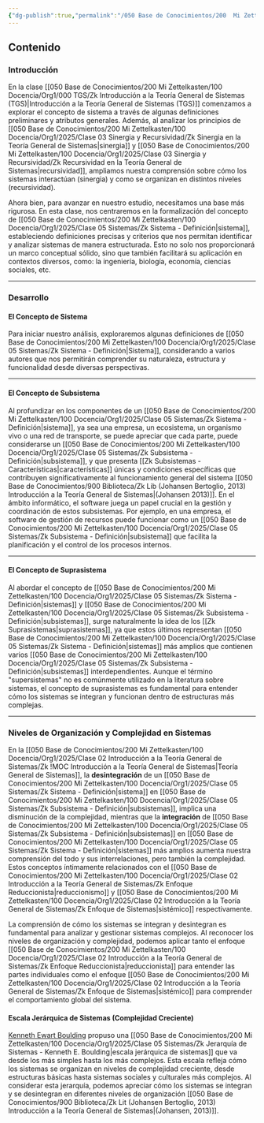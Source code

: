 ```yaml
---
{"dg-publish":true,"permalink":"/050 Base de Conocimientos/200  Mi Zettelkasten/100 Docencia/Org1/2025/Clase 05 Sistemas/Zk !MOC Sistemas/","tags":["diagramaCausal","sistema"]}
---
```


## Contenido

### Introducción
En la clase [[050 Base de Conocimientos/200  Mi Zettelkasten/100 Docencia/Org1/000 TGS/Zk Introducción a la Teoría General de Sistemas (TGS)\|Introducción a la Teoría General de Sistemas (TGS)]] comenzamos a explorar el concepto de sistema a través de algunas definiciones preliminares y atributos generales. Además, al analizar los principios de [[050 Base de Conocimientos/200  Mi Zettelkasten/100 Docencia/Org1/2025/Clase 03 Sinergia y Recursividad/Zk Sinergia en la Teoría General de Sistemas\|sinergia]] y [[050 Base de Conocimientos/200  Mi Zettelkasten/100 Docencia/Org1/2025/Clase 03 Sinergia y Recursividad/Zk Recursividad en la Teoría General de Sistemas\|recursividad]], ampliamos nuestra comprensión sobre cómo los sistemas interactúan (sinergia) y como se organizan en distintos niveles (recursividad).

Ahora bien, para avanzar en nuestro estudio, necesitamos una base más rigurosa. En esta clase, nos centraremos en la formalización del concepto de [[050 Base de Conocimientos/200  Mi Zettelkasten/100 Docencia/Org1/2025/Clase 05 Sistemas/Zk Sistema - Definición\|sistema]], estableciendo definiciones precisas y criterios que nos permitan identificar y analizar sistemas de manera estructurada. Esto no solo nos proporcionará un marco conceptual sólido, sino que también facilitará su aplicación en contextos diversos, como: la ingeniería, biología, economía, ciencias sociales, etc.

----
### Desarrollo

#### El Concepto de Sistema
Para iniciar nuestro análisis, exploraremos algunas definiciones de [[050 Base de Conocimientos/200  Mi Zettelkasten/100 Docencia/Org1/2025/Clase 05 Sistemas/Zk Sistema - Definición\|Sistema]], considerando a varios autores que nos permitirán comprender su naturaleza, estructura y funcionalidad desde diversas perspectivas.

----
#### El Concepto de Subsistema

Al profundizar en los componentes de un [[050 Base de Conocimientos/200  Mi Zettelkasten/100 Docencia/Org1/2025/Clase 05 Sistemas/Zk Sistema - Definición\|sistema]], ya sea una empresa, un ecosistema, un organismo vivo o una red de transporte, se puede apreciar que cada parte, puede considerarse un [[050 Base de Conocimientos/200  Mi Zettelkasten/100 Docencia/Org1/2025/Clase 05 Sistemas/Zk Subsistema - Definición\|subsistema]], y que presenta [[Zk Subsistemas - Características\|características]] únicas y condiciones específicas que contribuyen significativamente al funcionamiento general del sistema [[050 Base de Conocimientos/900 Biblioteca/Zk Lib (Johansen Bertoglio, 2013) Introducción a la Teoría General de Sistemas\|(Johansen 2013)]]. En el ámbito informático, el software juega un papel crucial en la gestión y coordinación de estos subsistemas. Por ejemplo, en una empresa, el software de gestión de recursos puede funcionar como un [[050 Base de Conocimientos/200  Mi Zettelkasten/100 Docencia/Org1/2025/Clase 05 Sistemas/Zk Subsistema - Definición\|subsistema]] que facilita la planificación y el control de los procesos internos. 

----
#### El Concepto de Suprasistema
Al abordar el concepto de [[050 Base de Conocimientos/200  Mi Zettelkasten/100 Docencia/Org1/2025/Clase 05 Sistemas/Zk Sistema - Definición\|sistemas]] y [[050 Base de Conocimientos/200  Mi Zettelkasten/100 Docencia/Org1/2025/Clase 05 Sistemas/Zk Subsistema - Definición\|subsistemas]], surge naturalmente la idea de los [[Zk Suprasistemas\|suprasistemas]], ya que estos últimos representan [[050 Base de Conocimientos/200  Mi Zettelkasten/100 Docencia/Org1/2025/Clase 05 Sistemas/Zk Sistema - Definición\|sistemas]] más amplios que contienen varios [[050 Base de Conocimientos/200  Mi Zettelkasten/100 Docencia/Org1/2025/Clase 05 Sistemas/Zk Subsistema - Definición\|subsistemas]] interdependientes. Aunque el término "supersistemas" no es comúnmente utilizado en la literatura sobre sistemas, el concepto de suprasistemas es fundamental para entender cómo los sistemas se integran y funcionan dentro de estructuras más complejas.

----
### Niveles de Organización y Complejidad en Sistemas

En la [[050 Base de Conocimientos/200  Mi Zettelkasten/100 Docencia/Org1/2025/Clase 02 Introducción a la Teoría General de Sistemas/Zk !MOC Introducción a la Teoría General de Sistemas\|Teoría General de Sistemas]], la **desintegración** de un [[050 Base de Conocimientos/200  Mi Zettelkasten/100 Docencia/Org1/2025/Clase 05 Sistemas/Zk Sistema - Definición\|sistema]] en [[050 Base de Conocimientos/200  Mi Zettelkasten/100 Docencia/Org1/2025/Clase 05 Sistemas/Zk Subsistema - Definición\|subsistemas]], implica una disminución de la complejidad, mientras que la **integración** de [[050 Base de Conocimientos/200  Mi Zettelkasten/100 Docencia/Org1/2025/Clase 05 Sistemas/Zk Subsistema - Definición\|subsistemas]] en [[050 Base de Conocimientos/200  Mi Zettelkasten/100 Docencia/Org1/2025/Clase 05 Sistemas/Zk Sistema - Definición\|sistemas]] más amplios aumenta nuestra comprensión del todo y sus interrelaciones, pero también la complejidad. Estos conceptos íntimamente relacionados con el [[050 Base de Conocimientos/200  Mi Zettelkasten/100 Docencia/Org1/2025/Clase 02 Introducción a la Teoría General de Sistemas/Zk Enfoque Reduccionista\|reduccionismo]] y [[050 Base de Conocimientos/200  Mi Zettelkasten/100 Docencia/Org1/2025/Clase 02 Introducción a la Teoría General de Sistemas/Zk Enfoque de Sistemas\|sistémico]] respectivamente.

La comprensión de cómo los sistemas se integran y desintegran es fundamental para analizar y gestionar sistemas complejos. Al reconocer los niveles de organización y complejidad, podemos aplicar tanto el enfoque [[050 Base de Conocimientos/200  Mi Zettelkasten/100 Docencia/Org1/2025/Clase 02 Introducción a la Teoría General de Sistemas/Zk Enfoque Reduccionista\|reduccionista]] para entender las partes individuales como el enfoque [[050 Base de Conocimientos/200  Mi Zettelkasten/100 Docencia/Org1/2025/Clase 02 Introducción a la Teoría General de Sistemas/Zk Enfoque de Sistemas\|sistémico]] para comprender el comportamiento global del sistema.

#### Escala Jerárquica de Sistemas (Complejidad Creciente)

[Kenneth Ewart Boulding](https://es.wikipedia.org/wiki/Kenneth_Boulding) propuso una [[050 Base de Conocimientos/200  Mi Zettelkasten/100 Docencia/Org1/2025/Clase 05 Sistemas/Zk Jerarquía de Sistemas - Kenneth E. Boulding\|escala jerárquica de sistemas]] que va desde los más simples hasta los más complejos. Esta escala refleja cómo los sistemas se organizan en niveles de complejidad creciente, desde estructuras básicas hasta sistemas sociales y culturales más complejos. Al considerar esta jerarquía, podemos apreciar cómo los sistemas se integran y se desintegran en diferentes niveles de organización [[050 Base de Conocimientos/900 Biblioteca/Zk Lit (Johansen Bertoglio, 2013) Introducción a la Teoría General de Sistemas\|(Johansen, 2013)]].
